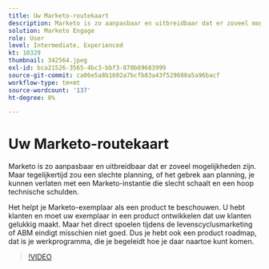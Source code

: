 ```yaml
---
title: Uw Marketo-routekaart
description: Marketo is zo aanpasbaar en uitbreidbaar dat er zoveel mogelijkheden zijn. Maar tegelijkertijd kan slechte planning, of het gebrek aan planning, u met ... verlaten (de beschrijvingen zouden tussen 60 en 160 karakters moeten zijn)
solution: Marketo Engage
role: User
level: Intermediate, Experienced
kt: 10329
thumbnail: 342564.jpeg
exl-id: bca21526-3565-4bc3-bbf3-870b69683999
source-git-commit: ca06e5a8b1602a7bcfb83a43f529680a5a96bacf
workflow-type: tm+mt
source-wordcount: '137'
ht-degree: 0%

---
```


# Uw Marketo-routekaart

Marketo is zo aanpasbaar en uitbreidbaar dat er zoveel mogelijkheden zijn. Maar tegelijkertijd zou een slechte planning, of het gebrek aan planning, je kunnen verlaten met een Marketo-instantie die slecht schaalt en een hoop technische schulden.

Het helpt je Marketo-exemplaar als een product te beschouwen. U hebt klanten en moet uw exemplaar in een product ontwikkelen dat uw klanten gelukkig maakt. Maar het direct spoelen tijdens de levenscyclusmarketing of ABM eindigt misschien niet goed. Dus je hebt ook een product roadmap, dat is je werkprogramma, die je begeleidt hoe je daar naartoe kunt komen.

>[!VIDEO](https://video.tv.adobe.com/v/342564/?quality=12&learn=on)
